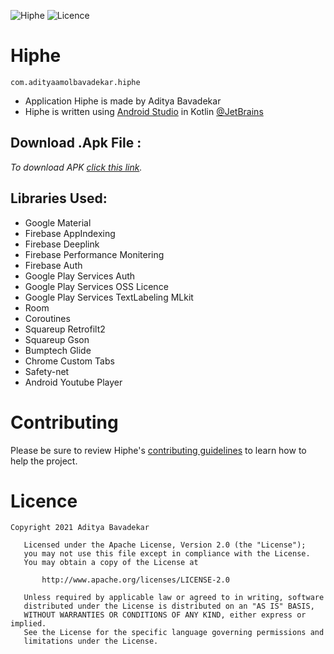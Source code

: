 ![Hiphe](https://img.shields.io/badge/Hiphe-application%202021-blue)
![Licence](https://img.shields.io/hexpm/l/plug?color=blue&logo=hiphe&logoColor=blue&style=for-the-badge)

# Hiphe
```com.adityaamolbavadekar.hiphe ```
- Application Hiphe is made by Aditya Bavadekar
- Hiphe is written using [Android Studio](https://developer.android.com/studio) in Kotlin [@JetBrains](https://github.com/JetBrains/kotlin)


## __Download .Apk File__ : 
_To download APK [click this link](app/build/)._



## Libraries Used:
- Google Material
- Firebase AppIndexing
- Firebase Deeplink
- Firebase Performance Monitering
- Firebase Auth
- Google Play Services Auth
- Google Play Services OSS Licence
- Google Play Services TextLabeling MLkit
- Room
- Coroutines
- Squareup Retrofilt2
- Squareup Gson
- Bumptech Glide
- Chrome Custom Tabs
- Safety-net
- Android Youtube Player


# Contributing
Please be sure to review Hiphe's [contributing guidelines](.github) to learn how to help the project.



# Licence
```
Copyright 2021 Aditya Bavadekar 

   Licensed under the Apache License, Version 2.0 (the "License");
   you may not use this file except in compliance with the License.
   You may obtain a copy of the License at

       http://www.apache.org/licenses/LICENSE-2.0

   Unless required by applicable law or agreed to in writing, software
   distributed under the License is distributed on an "AS IS" BASIS,
   WITHOUT WARRANTIES OR CONDITIONS OF ANY KIND, either express or implied.
   See the License for the specific language governing permissions and
   limitations under the License.
```
